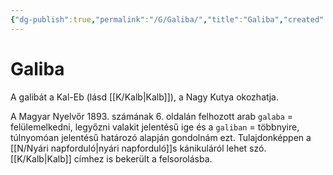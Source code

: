 ```yaml
---
{"dg-publish":true,"permalink":"/G/Galiba/","title":"Galiba","created":"2024-04-28T23:15","updated":"2024-10-25T19:02"}
---
```



# Galiba

A galibát a Kal-Eb (lásd [[K/Kalb\|Kalb]]), a Nagy Kutya okozhatja.  

A Magyar Nyelvőr 1893. számának 6. oldalán felhozott arab `galaba` = felülemelkedni, legyőzni valakit jelentésű ige és a `galiban` = többnyire, túlnyomóan jelentésű határozó alapján gondolnám ezt. Tulajdonképpen a [[N/Nyári napforduló\|nyári napforduló]]s kánikuláról lehet szó.  
[[K/Kalb\|Kalb]] címhez is bekerült a felsorolásba.  